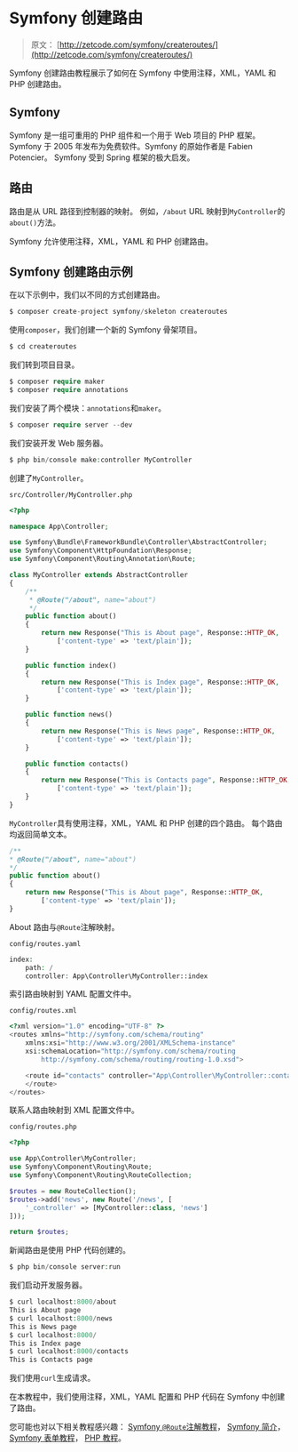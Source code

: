# Symfony 创建路由

> 原文： [http://zetcode.com/symfony/createroutes/](http://zetcode.com/symfony/createroutes/)

Symfony 创建路由教程展示了如何在 Symfony 中使用注释，XML，YAML 和 PHP 创建路由。

## Symfony

Symfony 是一组可重用的 PHP 组件和一个用于 Web 项目的 PHP 框架。 Symfony 于 2005 年发布为免费软件。Symfony 的原始作者是 Fabien Potencier。 Symfony 受到 Spring 框架的极大启发。

## 路由

路由是从 URL 路径到控制器的映射。 例如，`/about` URL 映射到`MyController`的`about()`方法。

Symfony 允许使用注释，XML，YAML 和 PHP 创建路由。

## Symfony 创建路由示例

在以下示例中，我们以不同的方式创建路由。

```php
$ composer create-project symfony/skeleton createroutes

```

使用`composer`，我们创建一个新的 Symfony 骨架项目。

```php
$ cd createroutes

```

我们转到项目目录。

```php
$ composer require maker
$ composer require annotations

```

我们安装了两个模块：`annotations`和`maker`。

```php
$ composer require server --dev

```

我们安装开发 Web 服务器。

```php
$ php bin/console make:controller MyController

```

创建了`MyController`。

`src/Controller/MyController.php`

```php
<?php

namespace App\Controller;

use Symfony\Bundle\FrameworkBundle\Controller\AbstractController;
use Symfony\Component\HttpFoundation\Response;
use Symfony\Component\Routing\Annotation\Route;

class MyController extends AbstractController
{
    /**
     * @Route("/about", name="about")
     */
    public function about()
    {
        return new Response("This is About page", Response::HTTP_OK,
            ['content-type' => 'text/plain']);
    }

    public function index()
    {
        return new Response("This is Index page", Response::HTTP_OK,
            ['content-type' => 'text/plain']);
    }

    public function news()
    {
        return new Response("This is News page", Response::HTTP_OK,
            ['content-type' => 'text/plain']);
    }    

    public function contacts()
    {
        return new Response("This is Contacts page", Response::HTTP_OK,
            ['content-type' => 'text/plain']);
    }     
}

```

`MyController`具有使用注释，XML，YAML 和 PHP 创建的四个路由。 每个路由均返回简单文本。

```php
/**
* @Route("/about", name="about")
*/
public function about()
{
    return new Response("This is About page", Response::HTTP_OK,
        ['content-type' => 'text/plain']);
}

```

About 路由与`@Route`注解映射。

`config/routes.yaml`

```php
index:
    path: /
    controller: App\Controller\MyController::index

```

索引路由映射到 YAML 配置文件中。

`config/routes.xml`

```php
<?xml version="1.0" encoding="UTF-8" ?>
<routes xmlns="http://symfony.com/schema/routing"
    xmlns:xsi="http://www.w3.org/2001/XMLSchema-instance"
    xsi:schemaLocation="http://symfony.com/schema/routing
        http://symfony.com/schema/routing/routing-1.0.xsd">

    <route id="contacts" controller="App\Controller\MyController::contacts" path="/contacts" >
    </route>
</routes>

```

联系人路由映射到 XML 配置文件中。

`config/routes.php`

```php
<?php

use App\Controller\MyController;
use Symfony\Component\Routing\Route;
use Symfony\Component\Routing\RouteCollection;

$routes = new RouteCollection();
$routes->add('news', new Route('/news', [
    '_controller' => [MyController::class, 'news']
]));

return $routes;

```

新闻路由是使用 PHP 代码创建的。

```php
$ php bin/console server:run

```

我们启动开发服务器。

```php
$ curl localhost:8000/about
This is About page
$ curl localhost:8000/news
This is News page
$ curl localhost:8000/
This is Index page
$ curl localhost:8000/contacts
This is Contacts page

```

我们使用`curl`生成请求。

在本教程中，我们使用注释，XML，YAML 配置和 PHP 代码在 Symfony 中创建了路由。

您可能也对以下相关教程感兴趣： [Symfony `@Route`注解教程](/symfony/routeannotation/)， [Symfony 简介](/symfony/intro/)， [Symfony 表单教程](/symfony/form/)， [PHP 教程](/lang/php/)。